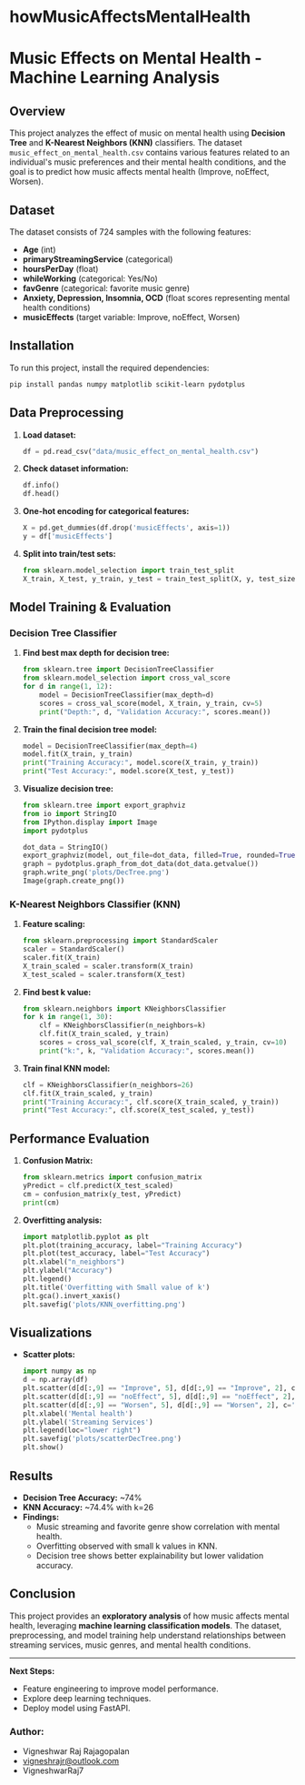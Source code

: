 # howMusicAffectsMentalHealth
# Music Effects on Mental Health - Machine Learning Analysis

## Overview
This project analyzes the effect of music on mental health using **Decision Tree** and **K-Nearest Neighbors (KNN)** classifiers. The dataset `music_effect_on_mental_health.csv` contains various features related to an individual's music preferences and their mental health conditions, and the goal is to predict how music affects mental health (Improve, noEffect, Worsen).

## Dataset
The dataset consists of 724 samples with the following features:
- **Age** (int)
- **primaryStreamingService** (categorical)
- **hoursPerDay** (float)
- **whileWorking** (categorical: Yes/No)
- **favGenre** (categorical: favorite music genre)
- **Anxiety, Depression, Insomnia, OCD** (float scores representing mental health conditions)
- **musicEffects** (target variable: Improve, noEffect, Worsen)

## Installation
To run this project, install the required dependencies:
```sh
pip install pandas numpy matplotlib scikit-learn pydotplus
```

## Data Preprocessing
1. **Load dataset:**
   ```python
   df = pd.read_csv("data/music_effect_on_mental_health.csv")
   ```
2. **Check dataset information:**
   ```python
   df.info()
   df.head()
   ```
3. **One-hot encoding for categorical features:**
   ```python
   X = pd.get_dummies(df.drop('musicEffects', axis=1))
   y = df['musicEffects']
   ```
4. **Split into train/test sets:**
   ```python
   from sklearn.model_selection import train_test_split
   X_train, X_test, y_train, y_test = train_test_split(X, y, test_size=0.2, stratify=y, random_state=2)
   ```

## Model Training & Evaluation
### **Decision Tree Classifier**
1. **Find best max depth for decision tree:**
   ```python
   from sklearn.tree import DecisionTreeClassifier
   from sklearn.model_selection import cross_val_score
   for d in range(1, 12):
       model = DecisionTreeClassifier(max_depth=d)
       scores = cross_val_score(model, X_train, y_train, cv=5)
       print("Depth:", d, "Validation Accuracy:", scores.mean())
   ```
2. **Train the final decision tree model:**
   ```python
   model = DecisionTreeClassifier(max_depth=4)
   model.fit(X_train, y_train)
   print("Training Accuracy:", model.score(X_train, y_train))
   print("Test Accuracy:", model.score(X_test, y_test))
   ```
3. **Visualize decision tree:**
   ```python
   from sklearn.tree import export_graphviz
   from io import StringIO
   from IPython.display import Image
   import pydotplus
   
   dot_data = StringIO()
   export_graphviz(model, out_file=dot_data, filled=True, rounded=True, special_characters=True, feature_names=X.columns, class_names=["noEffect", "Improve", "Worsen"])
   graph = pydotplus.graph_from_dot_data(dot_data.getvalue())
   graph.write_png('plots/DecTree.png')
   Image(graph.create_png())
   ```

### **K-Nearest Neighbors Classifier (KNN)**
1. **Feature scaling:**
   ```python
   from sklearn.preprocessing import StandardScaler
   scaler = StandardScaler()
   scaler.fit(X_train)
   X_train_scaled = scaler.transform(X_train)
   X_test_scaled = scaler.transform(X_test)
   ```
2. **Find best k value:**
   ```python
   from sklearn.neighbors import KNeighborsClassifier
   for k in range(1, 30):
       clf = KNeighborsClassifier(n_neighbors=k)
       clf.fit(X_train_scaled, y_train)
       scores = cross_val_score(clf, X_train_scaled, y_train, cv=10)
       print("k:", k, "Validation Accuracy:", scores.mean())
   ```
3. **Train final KNN model:**
   ```python
   clf = KNeighborsClassifier(n_neighbors=26)
   clf.fit(X_train_scaled, y_train)
   print("Training Accuracy:", clf.score(X_train_scaled, y_train))
   print("Test Accuracy:", clf.score(X_test_scaled, y_test))
   ```

## Performance Evaluation
1. **Confusion Matrix:**
   ```python
   from sklearn.metrics import confusion_matrix
   yPredict = clf.predict(X_test_scaled)
   cm = confusion_matrix(y_test, yPredict)
   print(cm)
   ```
2. **Overfitting analysis:**
   ```python
   import matplotlib.pyplot as plt
   plt.plot(training_accuracy, label="Training Accuracy")
   plt.plot(test_accuracy, label="Test Accuracy")
   plt.xlabel("n_neighbors")
   plt.ylabel("Accuracy")
   plt.legend()
   plt.title('Overfitting with Small value of k')
   plt.gca().invert_xaxis()
   plt.savefig('plots/KNN_overfitting.png')
   ```

## Visualizations
- **Scatter plots:**
   ```python
   import numpy as np
   d = np.array(df)
   plt.scatter(d[d[:,9] == "Improve", 5], d[d[:,9] == "Improve", 2], c='lightgreen', marker='s', label='Improve')
   plt.scatter(d[d[:,9] == "noEffect", 5], d[d[:,9] == "noEffect", 2], c='orange', marker='o', label='noEffect')
   plt.scatter(d[d[:,9] == "Worsen", 5], d[d[:,9] == "Worsen", 2], c='lightblue', marker='v', label='Worsen')
   plt.xlabel('Mental health')
   plt.ylabel('Streaming Services')
   plt.legend(loc="lower right")
   plt.savefig('plots/scatterDecTree.png')
   plt.show()
   ```

## Results
- **Decision Tree Accuracy:** ~74%
- **KNN Accuracy:** ~74.4% with k=26
- **Findings:**
  - Music streaming and favorite genre show correlation with mental health.
  - Overfitting observed with small k values in KNN.
  - Decision tree shows better explainability but lower validation accuracy.

## Conclusion
This project provides an **exploratory analysis** of how music affects mental health, leveraging **machine learning classification models**. The dataset, preprocessing, and model training help understand relationships between streaming services, music genres, and mental health conditions.

---
**Next Steps:**
- Feature engineering to improve model performance.
- Explore deep learning techniques.
- Deploy model using FastAPI.

### **Author:**
- Vigneshwar Raj Rajagopalan
- vigneshrajr@outlook.com
- VigneshwarRaj7

